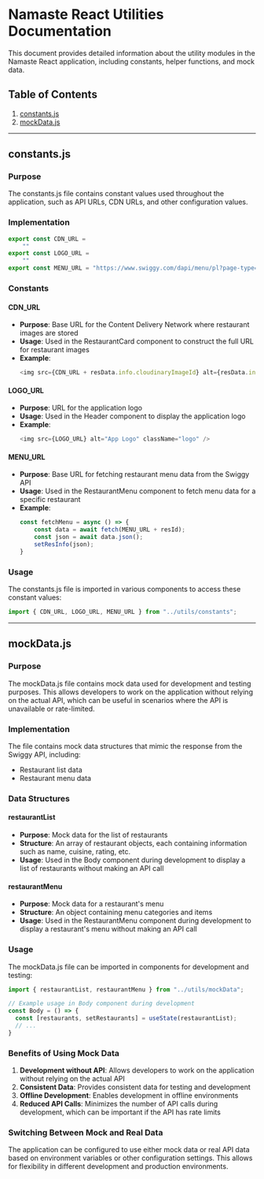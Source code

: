 # Namaste React Utilities Documentation

This document provides detailed information about the utility modules in the Namaste React application, including constants, helper functions, and mock data.

## Table of Contents

1. [constants.js](#constantsjs)
2. [mockData.js](#mockdatajs)

---

## constants.js

### Purpose
The constants.js file contains constant values used throughout the application, such as API URLs, CDN URLs, and other configuration values.

### Implementation
```javascript
export const CDN_URL =
    ""
export const LOGO_URL =
    ""
export const MENU_URL = "https://www.swiggy.com/dapi/menu/pl?page-type=REGULAR_MENU&complete-menu=true&lat=12.9269824&lng=77.6693608&restaurantId="
```

### Constants

#### CDN_URL
- **Purpose**: Base URL for the Content Delivery Network where restaurant images are stored
- **Usage**: Used in the RestaurantCard component to construct the full URL for restaurant images
- **Example**: 
  ```javascript
  <img src={CDN_URL + resData.info.cloudinaryImageId} alt={resData.info.name} />
  ```

#### LOGO_URL
- **Purpose**: URL for the application logo
- **Usage**: Used in the Header component to display the application logo
- **Example**:
  ```javascript
  <img src={LOGO_URL} alt="App Logo" className="logo" />
  ```

#### MENU_URL
- **Purpose**: Base URL for fetching restaurant menu data from the Swiggy API
- **Usage**: Used in the RestaurantMenu component to fetch menu data for a specific restaurant
- **Example**:
  ```javascript
  const fetchMenu = async () => {
      const data = await fetch(MENU_URL + resId);
      const json = await data.json();
      setResInfo(json);
  }
  ```

### Usage
The constants.js file is imported in various components to access these constant values:

```javascript
import { CDN_URL, LOGO_URL, MENU_URL } from "../utils/constants";
```

---

## mockData.js

### Purpose
The mockData.js file contains mock data used for development and testing purposes. This allows developers to work on the application without relying on the actual API, which can be useful in scenarios where the API is unavailable or rate-limited.

### Implementation
The file contains mock data structures that mimic the response from the Swiggy API, including:
- Restaurant list data
- Restaurant menu data

### Data Structures

#### restaurantList
- **Purpose**: Mock data for the list of restaurants
- **Structure**: An array of restaurant objects, each containing information such as name, cuisine, rating, etc.
- **Usage**: Used in the Body component during development to display a list of restaurants without making an API call

#### restaurantMenu
- **Purpose**: Mock data for a restaurant's menu
- **Structure**: An object containing menu categories and items
- **Usage**: Used in the RestaurantMenu component during development to display a restaurant's menu without making an API call

### Usage
The mockData.js file can be imported in components for development and testing:

```javascript
import { restaurantList, restaurantMenu } from "../utils/mockData";

// Example usage in Body component during development
const Body = () => {
  const [restaurants, setRestaurants] = useState(restaurantList);
  // ...
}
```

### Benefits of Using Mock Data
1. **Development without API**: Allows developers to work on the application without relying on the actual API
2. **Consistent Data**: Provides consistent data for testing and development
3. **Offline Development**: Enables development in offline environments
4. **Reduced API Calls**: Minimizes the number of API calls during development, which can be important if the API has rate limits

### Switching Between Mock and Real Data
The application can be configured to use either mock data or real API data based on environment variables or other configuration settings. This allows for flexibility in different development and production environments.